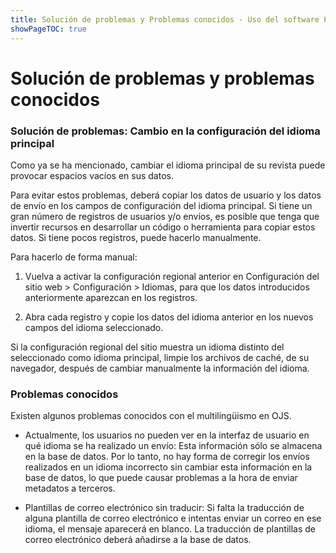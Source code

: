 ```yaml
---
title: Solución de problemas y Problemas conocidos - Uso del software PKP en varios idiomas
showPageTOC: true
---
```


# Solución de problemas y problemas conocidos

### Solución de problemas: Cambio en la configuración del idioma principal

Como ya se ha mencionado, cambiar el idioma principal de su revista puede provocar espacios vacíos en sus datos.

Para evitar estos problemas, deberá copiar los datos de usuario y los datos de envío en los campos de configuración del idioma principal. Si tiene un gran número de registros de usuarios y/o envíos, es posible que tenga que invertir recursos en desarrollar un código o herramienta para copiar estos datos. Si tiene pocos registros, puede hacerlo manualmente.

Para hacerlo de forma manual:

1.  Vuelva a activar la configuración regional anterior en Configuración del sitio web > Configuración > Idiomas, para que los datos introducidos anteriormente aparezcan en los registros.

2.  Abra cada registro y copie los datos del idioma anterior en los nuevos campos del idioma seleccionado.

Si la configuración regional del sitio muestra un idioma distinto del seleccionado como idioma principal, limpie los archivos de caché, de su navegador, después de cambiar manualmente la información del idioma.

### Problemas conocidos

Existen algunos problemas conocidos con el multilingüismo en OJS.

-   Actualmente, los usuarios no pueden ver en la interfaz de usuario en qué idioma se ha realizado un envío: Esta información sólo se almacena en la base de datos. Por lo tanto, no hay forma de corregir los envíos realizados en un idioma incorrecto sin cambiar esta información en la base de datos, lo que puede causar problemas a la hora de enviar metadatos a terceros.

-   Plantillas de correo electrónico sin traducir: Si falta la traducción de alguna plantilla de correo electrónico e intentas enviar un correo en ese idioma, el mensaje aparecerá en blanco. La traducción de plantillas de correo electrónico deberá añadirse a la base de datos.
